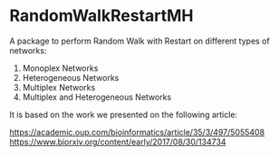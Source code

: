 # RandomWalkRestartMH

A package to perform Random Walk with Restart on different types of networks: 

1. Monoplex Networks
1. Heterogeneous Networks
1. Multiplex Networks
1. Multiplex and Heterogeneous Networks

It is based on the work we presented on the following article:

https://academic.oup.com/bioinformatics/article/35/3/497/5055408
https://www.biorxiv.org/content/early/2017/08/30/134734
